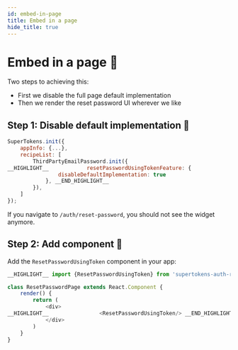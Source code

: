 ```yaml
---
id: embed-in-page
title: Embed in a page
hide_title: true
---
```


# Embed in a page 📑

Two steps to achieving this:
- First we disable the full page default implementation
- Then we render the reset password UI wherever we like


## Step 1: Disable default implementation 🔐

<!--DOCUSAURUS_CODE_TABS-->
<!--ReactJS-->
```js
SuperTokens.init({
    appInfo: {...},
    recipeList: [
        ThirdPartyEmailPassword.init({
__HIGHLIGHT__            resetPasswordUsingTokenFeature: {
                disableDefaultImplementation: true
            }, __END_HIGHLIGHT__
        }),
    ]
});
```
<!--END_DOCUSAURUS_CODE_TABS-->

If you navigate to `/auth/reset-password`, you should not see the widget anymore.


## Step 2: Add component 📃

Add the `ResetPasswordUsingToken` component in your app:

<!--DOCUSAURUS_CODE_TABS-->
<!--ReactJS-->
```js
__HIGHLIGHT__ import {ResetPasswordUsingToken} from 'supertokens-auth-react/recipe/thirdpartyemailpassword'; __END_HIGHLIGHT__

class ResetPasswordPage extends React.Component {
    render() {
        return (
            <div>
__HIGHLIGHT__                <ResetPasswordUsingToken/> __END_HIGHLIGHT__
            </div>
        )
    }
}

```
<!--END_DOCUSAURUS_CODE_TABS-->
